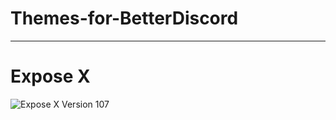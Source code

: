 # Themes-for-BetterDiscord
 _________________________
 
 # Expose X
 ![Expose X Version 107](https://cdn.discordapp.com/attachments/423855408797581313/459514623725404170/New_Preview_107.png)
 
